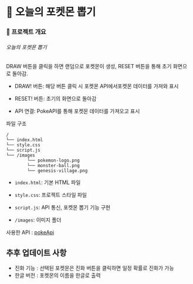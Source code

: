 # 🌟 오늘의 포켓몬 뽑기

### 🌟 프로젝트 개요

###### 오늘의 포켓몬 뽑기

DRAW 버튼을 클릭을 하면 랜덤으로 포켓몬이 생성, RESET 버튼을 통해 초기 화면으로 돌아감.

* DRAW! 버튼: 해당 버튼 클릭 시  포켓몬 API에서포켓몬 데이터를 가져와 표시

* RESET! 버튼: 초기의 화면으로 돌아감

* API 연결: PokeAPI를 통해 포켓몬  데이터를 가져오고 표시

파일 구조

```
/
└── index.html
└── style.css
└── script.js
└── /images
        └── pokemon-logo.png
        └── monster-ball.png
        └── genesis-village.png
```

* `index.html`: 기본 HTML 파일

* `style.css`: 프로젝트 스타일 파일

* `script.js`: API 통신, 포켓몬 뽑기 기능 구현

* `/images`: 이미지 폴더

사용한 API : [pokeApi](https://pokeapi.co/)

## 추후 업데이트 사항
* 진화 기능 : 선택된 포켓몬은 진화 버튼을 클릭하면 일정 확률로 진화가 가능
* 한글 버전 : 포켓몬의 이름을 한글로 출력

